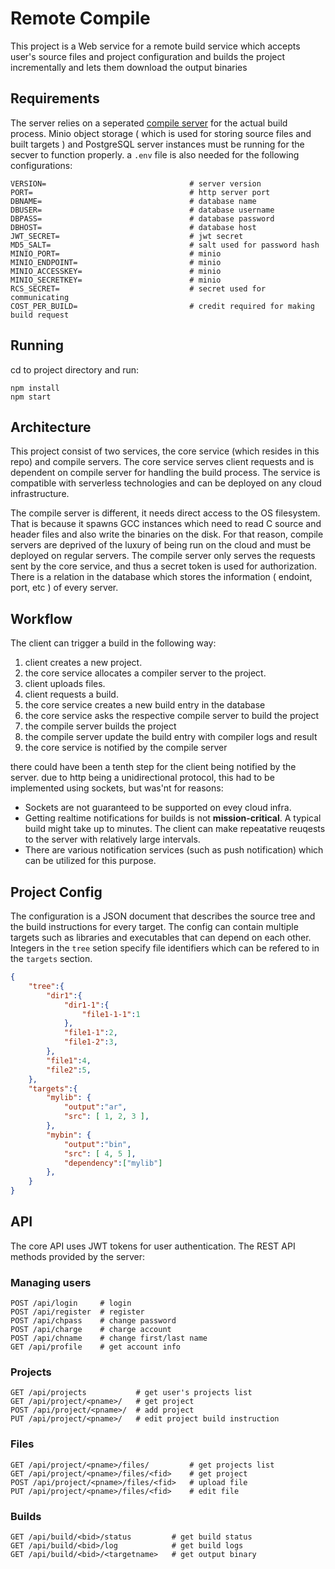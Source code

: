 # Remote Compile

This project is a Web service for a remote build service which accepts user's source files and project configuration and builds the project incrementally and lets them download the output binaries

## Requirements

The server relies on a seperated [compile server](https://github.com/mahdi-frms/compile-server) for the actual build process. Minio object storage ( which is used for storing source files and built targets ) and PostgreSQL server instances must be running for the secver to function properly. a `.env` file is also needed for the following configurations:

```
VERSION=                                # server version
PORT=                                   # http server port
DBNAME=                                 # database name
DBUSER=                                 # database username
DBPASS=                                 # database password
DBHOST=                                 # database host
JWT_SECRET=                             # jwt secret
MD5_SALT=                               # salt used for password hash
MINIO_PORT=                             # minio
MINIO_ENDPOINT=                         # minio
MINIO_ACCESSKEY=                        # minio
MINIO_SECRETKEY=                        # minio
RCS_SECRET=                             # secret used for communicating
COST_PER_BUILD=                         # credit required for making build request
```

## Running

cd to project directory and run:

```shell
npm install
npm start
```

## Architecture

This project consist of two services, the core service (which resides in this repo) and compile servers. The core service serves client requests and is dependent on compile server for handling the build process. The service is compatible with serverless technologies and can be deployed on any cloud infrastructure.

The compile server is different, it needs direct access to the OS filesystem. That is because it spawns GCC instances which need to read C source and header files and also write the binaries on the disk. For that reason, compile servers are deprived of the luxury of being run on the cloud and must be deployed on regular servers. The compile server only serves the requests sent by the core service, and thus a secret token is used for authorization. There is a relation in the database which stores the information ( endoint, port, etc ) of every server.


## Workflow

The client can trigger a build in the following way:

1.  client creates a new project.
2.  the core service allocates a compiler server to the project.
3.  client uploads files.
4.  client requests a build.
5.  the core service creates a new build entry in the database
6.  the core service asks the respective compile server to build the project
7.  the compile server builds the project
8.  the compile server update the build entry with compiler logs and result
9.  the core service is notified by the compile server

there could have been a tenth step for the client being notified by the server. due to http being a unidirectional protocol, this had to be implemented using sockets, but was'nt for reasons:
- Sockets are not guaranteed to be supported on evey cloud infra.
- Getting realtime notifications for builds is not **mission-critical**. A typical build might take up to minutes. The client can make repeatative reuqests to the server with relatively large intervals.
- There are various notification services (such as push notification) which can be utilized for this purpose. 

## Project Config

The configuration is a JSON document that describes the source tree and the build instructions for every target. The config can contain multiple targets such as libraries and executables that can depend on each other. Integers in the `tree` setion specify file identifiers which can be refered to in the `targets` section.

``` JSON
{
    "tree":{
        "dir1":{
            "dir1-1":{
                "file1-1-1":1
            },
            "file1-1":2,
            "file1-2":3,
        },
        "file1":4,
        "file2":5,
    },
    "targets":{
        "mylib": {
            "output":"ar",
            "src": [ 1, 2, 3 ],
        },
        "mybin": {
            "output":"bin",
            "src": [ 4, 5 ],
            "dependency":["mylib"]
        },
    }
}
```

## API

The core API uses JWT tokens for user authentication. The REST API methods provided by the server:

### Managing users
```
POST /api/login     # login
POST /api/register  # register
POST /api/chpass    # change password
POST /api/charge    # charge account
POST /api/chname    # change first/last name
GET /api/profile    # get account info
```

### Projects
```
GET /api/projects           # get user's projects list
GET /api/project/<pname>/   # get project
POST /api/project/<pname>/  # add project
PUT /api/project/<pname>/   # edit project build instruction
```

### Files
```
GET /api/project/<pname>/files/         # get projects list
GET /api/project/<pname>/files/<fid>    # get project
POST /api/project/<pname>/files/<fid>   # upload file
PUT /api/project/<pname>/files/<fid>    # edit file
```

### Builds
```
GET /api/build/<bid>/status         # get build status
GET /api/build/<bid>/log            # get build logs
GET /api/build/<bid>/<targetname>   # get output binary
```
